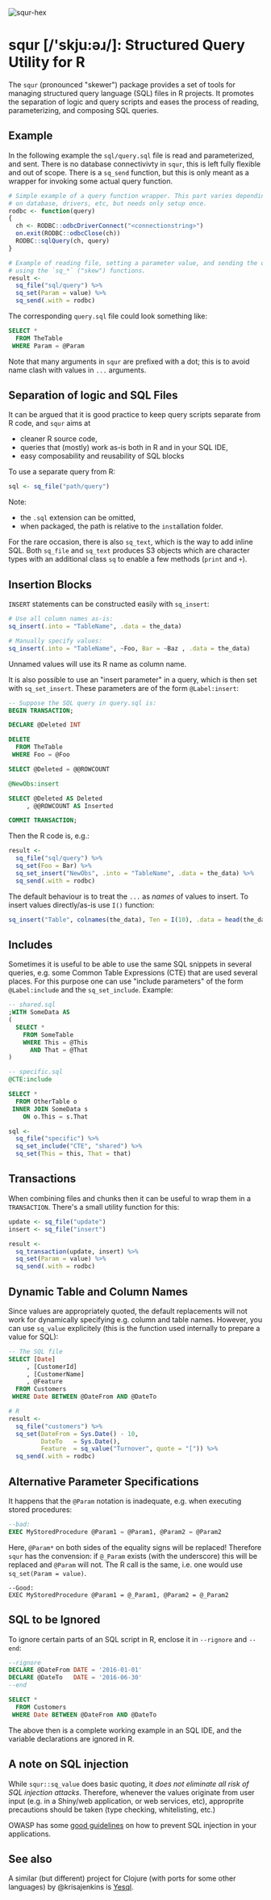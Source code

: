 ![squr-hex](./squr-hex.png?raw=true "squr logo")
# squr [/'skju:əɹ/]: Structured Query Utility for R

The `squr` (pronounced "skewer") package provides a set of tools
for managing structured query language (SQL) files in R projects.
It promotes the separation of logic and query scripts and eases the process
of reading, parameterizing, and composing SQL queries.

## Example

In the following example the `sql/query.sql` file is read and
parameterized, and sent. There is no database connectivivty in `squr`,
this is left fully flexible and out of scope. There is a `sq_send` 
function, but this is only meant as a wrapper for invoking some 
actual query function.

```R
# Simple example of a query function wrapper. This part varies depending
# on database, drivers, etc, but needs only setup once.
rodbc <- function(query)
{
  ch <- RODBC::odbcDriverConnect("<connectionstring>")
  on.exit(RODBC::odbcClose(ch))
  RODBC::sqlQuery(ch, query)
}

# Example of reading file, setting a parameter value, and sending the query,
# using the `sq_*` ("skew") functions.
result <- 
  sq_file("sql/query") %>% 
  sq_set(Param = value) %>%
  sq_send(.with = rodbc)
```

The corresponding `query.sql` file could look something like:
```SQL
SELECT *
  FROM TheTable
 WHERE Param = @Param
```

Note that many arguments in `squr` are prefixed with a dot; this is to
avoid name clash with values in `...` arguments.

## Separation of logic and SQL Files
It can be argued that it is good practice to keep query scripts separate
from R code, and `squr` aims at

* cleaner R source code,
* queries that (mostly) work as-is both in R and in your SQL IDE,
* easy composability and reusability of SQL blocks

To use a separate query from R:

```R
sql <- sq_file("path/query")
```

Note: 

* the `.sql` extension can be omitted,
* when packaged, the path is relative to the `inst`allation folder.

For the rare occasion, there is also `sq_text`, which is the 
way to add inline SQL. Both `sq_file` and `sq_text` produces
S3 objects which are character types with an additional class
`sq` to enable a few methods (`print` and `+`).

## Insertion Blocks
`INSERT` statements can be constructed easily with `sq_insert`:
```R
# Use all column names as-is:
sq_insert(.into = "TableName", .data = the_data)

# Manually specify values:
sq_insert(.into = "TableName", ~Foo, Bar = ~Baz , .data = the_data)
```
Unnamed values will use its R name as column name.

It is also possible to use an "insert parameter" in a query, which is then 
set with `sq_set_insert`. These parameters are of the form `@Label:insert`:

```SQL
-- Suppose the SQL query in query.sql is:
BEGIN TRANSACTION;

DECLARE @Deleted INT

DELETE 
  FROM TheTable 
 WHERE Foo = @Foo

SELECT @Deleted = @@ROWCOUNT

@NewObs:insert

SELECT @Deleted AS Deleted
     , @@ROWCOUNT AS Inserted

COMMIT TRANSACTION;
```

Then the R code is, e.g.:
```R
result <-
  sq_file("sql/query") %>% 
  sq_set(Foo = Bar) %>% 
  sq_set_insert("NewObs", .into = "TableName", .data = the_data) %>% 
  sq_send(.with = rodbc)
```

The default behaviour is to treat the `...` as *names* of values to insert.
To insert values directly/as-is use `I()` function:
```R
sq_insert("Table", colnames(the_data), Ten = I(10), .data = head(the_data))
```

## Includes
Sometimes it is useful to be able to use the same SQL snippets in several queries, 
e.g. some Common Table Expressions (CTE) that are used several places. 
For this purpose one can use "include parameters" of the form `@Label:include` and
the `sq_set_include`. Example:
```SQL
-- shared.sql
;WITH SomeData AS 
(
  SELECT *
    FROM SomeTable
    WHERE This = @This
      AND That = @That
)
```

```SQL
-- specific.sql
@CTE:include

SELECT *
  FROM OtherTable o
 INNER JOIN SomeData s
    ON o.This = s.That
```

```R
sql <- 
  sq_file("specific") %>% 
  sq_set_include("CTE", "shared") %>% 
  sq_set(This = this, That = that) 
```

## Transactions
When combining files and chunks then it can be useful to wrap them 
in a `TRANSACTION`. There's a small utility function for this:

```R
update <- sq_file("update")
insert <- sq_file("insert")

result <-
  sq_transaction(update, insert) %>% 
  sq_set(Param = value) %>% 
  sq_send(.with = rodbc)
```

## Dynamic Table and Column Names
Since values are appropriately quoted, the default replacements
will not work for dynamically specifying e.g. column and table names.
However, you can use `sq_value` explicitely (this is the function used
internally to prepare a value for SQL):

```SQL
-- The SQL file
SELECT [Date]
     , [CustomerId]
     , [CustomerName]
     , @Feature
  FROM Customers
 WHERE Date BETWEEN @DateFrom AND @DateTo
```

```R
# R
result <- 
  sq_file("customers") %>% 
  sq_set(DateFrom = Sys.Date() - 10, 
         DateTo   = Sys.Date(), 
         Feature  = sq_value("Turnover", quote = "[")) %>% 
  sq_send(.with = rodbc)
```

## Alternative Parameter Specifications
It happens that the `@Param` notation is inadequate, e.g. when executing stored procedures:

```SQL
--bad:
EXEC MyStoredProcedure @Param1 = @Param1, @Param2 = @Param2
```

Here, `@Param*` on both sides of the equality signs will be replaced! Therefore `squr` has
the convension: if `@_Param` exists (with the underscore) this will be replaced and `@Param` will
not. The R call is the same, i.e. one would use `sq_set(Param = value)`.

```
--Good:
EXEC MyStoredProcedure @Param1 = @_Param1, @Param2 = @_Param2
```

## SQL to be Ignored
To ignore certain parts of an SQL script in R, enclose it in 
`--rignore` and `--end`:

```SQL
--rignore
DECLARE @DateFrom DATE = '2016-01-01'
DECLARE @DateTo   DATE = '2016-06-30'
--end

SELECT *
  FROM Customers
 WHERE Date BETWEEN @DateFrom AND @DateTo
```

The above then is a complete working example in an SQL IDE, and the 
variable declarations are ignored in R.

## A note on SQL injection
While `squr::sq_value` does basic quoting, it *does not eliminate 
all risk of SQL injection attacks*. Therefore, whenever the values
originate from user input (e.g. in a Shiny/web application, or web services, etc),
approprite precautions should be taken (type checking, whitelisting, etc.) 

OWASP has some [good guidelines](https://www.owasp.org/index.php/SQL_Injection_Prevention_Cheat_Sheet)
on how to prevent SQL injection in your applications.

## See also
A similar (but different) project for Clojure (with ports for some other languages) by @krisajenkins is [Yesql](https://github.com/krisajenkins/yesql).
